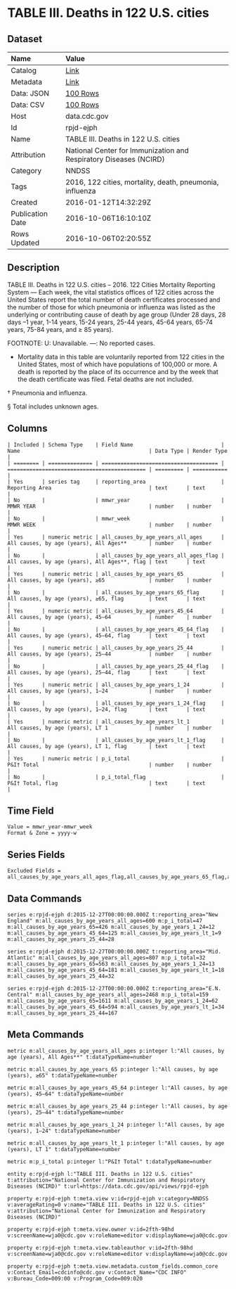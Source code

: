 # TABLE III. Deaths in 122 U.S. cities

## Dataset

| Name | Value |
| :--- | :---- |
| Catalog | [Link](https://catalog.data.gov/dataset/table-iii-deaths-in-122-u-s-cities) |
| Metadata | [Link](https://data.cdc.gov/api/views/rpjd-ejph) |
| Data: JSON | [100 Rows](https://data.cdc.gov/api/views/rpjd-ejph/rows.json?max_rows=100) |
| Data: CSV | [100 Rows](https://data.cdc.gov/api/views/rpjd-ejph/rows.csv?max_rows=100) |
| Host | data.cdc.gov |
| Id | rpjd-ejph |
| Name | TABLE III. Deaths in 122 U.S. cities |
| Attribution | National Center for Immunization and Respiratory Diseases (NCIRD) |
| Category | NNDSS |
| Tags | 2016, 122 cities, mortality, death, pneumonia, influenza |
| Created | 2016-01-12T14:32:29Z |
| Publication Date | 2016-10-06T16:10:10Z |
| Rows Updated | 2016-10-06T02:20:55Z |

## Description

TABLE III. Deaths in 122 U.S. cities – 2016.  122 Cities Mortality Reporting System — Each week, the vital statistics offices of 122 cities across the United States report the total number of death certificates processed and the number of those for which pneumonia or influenza was listed as the underlying or contributing cause of death by age group (Under 28 days, 28 days –1 year, 1-14 years, 15-24 years, 25-44 years, 45-64 years, 65-74 years, 75-84 years, and ≥ 85 years).

FOOTNOTE:
U: Unavailable. —: No reported cases.
* Mortality data in this table are voluntarily reported from 122 cities in the United States, most of which have populations of 100,000 or more. A death is reported by the place of its occurrence and by the week that the death certificate was filed. Fetal deaths are not included. 

† Pneumonia and influenza. 

§ Total includes unknown ages.

## Columns

```ls
| Included | Schema Type    | Field Name                            | Name                                         | Data Type | Render Type |
| ======== | ============== | ===================================== | ============================================ | ========= | =========== |
| Yes      | series tag     | reporting_area                        | Reporting Area                               | text      | text        |
| No       |                | mmwr_year                             | MMWR YEAR                                    | number    | number      |
| No       |                | mmwr_week                             | MMWR WEEK                                    | number    | number      |
| Yes      | numeric metric | all_causes_by_age_years_all_ages      | All causes, by age (years), All Ages**       | number    | number      |
| No       |                | all_causes_by_age_years_all_ages_flag | All causes, by age (years), All Ages**, flag | text      | text        |
| Yes      | numeric metric | all_causes_by_age_years_65            | All causes, by age (years), ≥65              | number    | number      |
| No       |                | all_causes_by_age_years_65_flag       | All causes, by age (years), ≥65, flag        | text      | text        |
| Yes      | numeric metric | all_causes_by_age_years_45_64         | All causes, by age (years), 45–64            | number    | number      |
| No       |                | all_causes_by_age_years_45_64_flag    | All causes, by age (years), 45–64, flag      | text      | text        |
| Yes      | numeric metric | all_causes_by_age_years_25_44         | All causes, by age (years), 25–44            | number    | number      |
| No       |                | all_causes_by_age_years_25_44_flag    | All causes, by age (years), 25–44, flag      | text      | text        |
| Yes      | numeric metric | all_causes_by_age_years_1_24          | All causes, by age (years), 1–24             | number    | number      |
| No       |                | all_causes_by_age_years_1_24_flag     | All causes, by age (years), 1–24, flag       | text      | text        |
| Yes      | numeric metric | all_causes_by_age_years_lt_1          | All causes, by age (years), LT 1             | number    | number      |
| No       |                | all_causes_by_age_years_lt_1_flag     | All causes, by age (years), LT 1, flag       | text      | text        |
| Yes      | numeric metric | p_i_total                             | P&I† Total                                   | number    | number      |
| No       |                | p_i_total_flag                        | P&I† Total, flag                             | text      | text        |
```

## Time Field

```ls
Value = mmwr_year-mmwr_week
Format & Zone = yyyy-w
```

## Series Fields

```ls
Excluded Fields = all_causes_by_age_years_all_ages_flag,all_causes_by_age_years_65_flag,all_causes_by_age_years_45_64_flag,all_causes_by_age_years_25_44_flag,all_causes_by_age_years_1_24_flag,all_causes_by_age_years_lt_1_flag,p_i_total_flag,mmwr_year,mmwr_week
```

## Data Commands

```ls
series e:rpjd-ejph d:2015-12-27T00:00:00.000Z t:reporting_area="New England" m:all_causes_by_age_years_all_ages=600 m:p_i_total=47 m:all_causes_by_age_years_65=426 m:all_causes_by_age_years_1_24=12 m:all_causes_by_age_years_45_64=125 m:all_causes_by_age_years_lt_1=9 m:all_causes_by_age_years_25_44=28

series e:rpjd-ejph d:2015-12-27T00:00:00.000Z t:reporting_area="Mid. Atlantic" m:all_causes_by_age_years_all_ages=807 m:p_i_total=32 m:all_causes_by_age_years_65=563 m:all_causes_by_age_years_1_24=13 m:all_causes_by_age_years_45_64=181 m:all_causes_by_age_years_lt_1=18 m:all_causes_by_age_years_25_44=32

series e:rpjd-ejph d:2015-12-27T00:00:00.000Z t:reporting_area="E.N. Central" m:all_causes_by_age_years_all_ages=2468 m:p_i_total=159 m:all_causes_by_age_years_65=1611 m:all_causes_by_age_years_1_24=62 m:all_causes_by_age_years_45_64=594 m:all_causes_by_age_years_lt_1=34 m:all_causes_by_age_years_25_44=167
```

## Meta Commands

```ls
metric m:all_causes_by_age_years_all_ages p:integer l:"All causes, by age (years), All Ages**" t:dataTypeName=number

metric m:all_causes_by_age_years_65 p:integer l:"All causes, by age (years), ≥65" t:dataTypeName=number

metric m:all_causes_by_age_years_45_64 p:integer l:"All causes, by age (years), 45–64" t:dataTypeName=number

metric m:all_causes_by_age_years_25_44 p:integer l:"All causes, by age (years), 25–44" t:dataTypeName=number

metric m:all_causes_by_age_years_1_24 p:integer l:"All causes, by age (years), 1–24" t:dataTypeName=number

metric m:all_causes_by_age_years_lt_1 p:integer l:"All causes, by age (years), LT 1" t:dataTypeName=number

metric m:p_i_total p:integer l:"P&I† Total" t:dataTypeName=number

entity e:rpjd-ejph l:"TABLE III. Deaths in 122 U.S. cities" t:attribution="National Center for Immunization and Respiratory Diseases (NCIRD)" t:url=https://data.cdc.gov/api/views/rpjd-ejph

property e:rpjd-ejph t:meta.view v:id=rpjd-ejph v:category=NNDSS v:averageRating=0 v:name="TABLE III. Deaths in 122 U.S. cities" v:attribution="National Center for Immunization and Respiratory Diseases (NCIRD)"

property e:rpjd-ejph t:meta.view.owner v:id=2fth-98hd v:screenName=wja0@cdc.gov v:roleName=editor v:displayName=wja0@cdc.gov

property e:rpjd-ejph t:meta.view.tableauthor v:id=2fth-98hd v:screenName=wja0@cdc.gov v:roleName=editor v:displayName=wja0@cdc.gov

property e:rpjd-ejph t:meta.view.metadata.custom_fields.common_core v:Contact_Email=cdcinfo@cdc.gov v:Contact_Name="CDC INFO" v:Bureau_Code=009:00 v:Program_Code=009:020
```